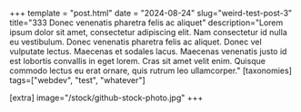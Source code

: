 +++
template = "post.html"
date = "2024-08-24"
slug="weird-test-post-3"
title="333 Donec venenatis pharetra felis ac aliquet"
description="Lorem ipsum dolor sit amet, consectetur adipiscing elit. Nam consectetur id nulla eu vestibulum. Donec venenatis pharetra felis ac aliquet. Donec vel vulputate lectus. Maecenas et sodales lacus. Maecenas venenatis justo id est lobortis convallis in eget lorem. Cras sit amet velit enim. Quisque commodo lectus eu erat ornare, quis rutrum leo ullamcorper."
[taxonomies]
tags=["webdev", "test", "whatever"]

[extra]
image="/stock/github-stock-photo.jpg"
+++
